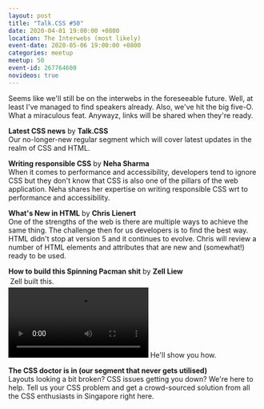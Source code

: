 ```yaml
---
layout: post
title: "Talk.CSS #50"
date: 2020-04-01 19:00:00 +0800
location: The Interwebs (most likely)
event-date: 2020-05-06 19:00:00 +0800
categories: meetup
meetup: 50
event-id: 267764600
novideos: true
---
```

Seems like we'll still be on the interwebs in the foreseeable future. Well, at least I've managed to find speakers already. Also, we've hit the big five-O. What a miraculous feat. Anywayz, links will be shared when they're ready.

**Latest CSS news** by **Talk.CSS**  
Our no-longer-new regular segment which will cover latest updates in the realm of CSS and HTML.

**Writing responsible CSS** by **Neha Sharma**  
When it comes to performance and accessibility, developers tend to ignore CSS but they don't know that CSS is also one of the pillars of the web application. Neha shares her expertise on writing responsible CSS wrt to performance and accessibility.

**What's New in HTML** by **Chris Lienert**  
One of the strengths of the web is there are multiple ways to achieve the same thing. The challenge then for us developers is to find the best way. HTML didn't stop at version 5 and it continues to evolve. Chris will review a number of HTML elements and attributes that are new and (somewhat!) ready to be used.

<p style="margin:0"><strong>How to build this Spinning Pacman shit</strong> by <strong>Zell Liew</strong></p>
<p style="margin:0.25em">Zell built this.</p>
<video autoplay loop style="height:10em">
  <source src="https://i.imgur.com/3CBzWlx.mp4" type="video/mp4">
  <p>Sorry, your browser doesn't support embedded videos.</p>
</video>
 He'll show you how.

**The CSS doctor is in (our segment that never gets utilised)**  
Layouts looking a bit broken? CSS issues getting you down? We're here to help. Tell us your CSS problem and get a crowd-sourced solution from all the CSS enthusiasts in Singapore right here.

